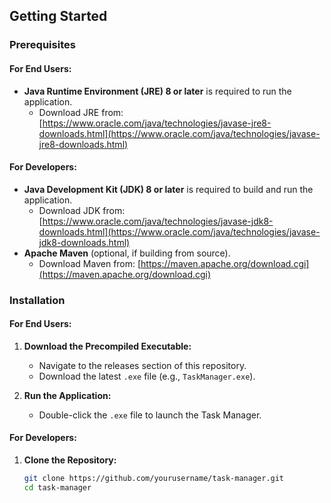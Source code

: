 ## Getting Started

### Prerequisites

#### For End Users:
- **Java Runtime Environment (JRE) 8 or later** is required to run the application.
  - Download JRE from: [https://www.oracle.com/java/technologies/javase-jre8-downloads.html](https://www.oracle.com/java/technologies/javase-jre8-downloads.html)

#### For Developers:
- **Java Development Kit (JDK) 8 or later** is required to build and run the application.
  - Download JDK from: [https://www.oracle.com/java/technologies/javase-jdk8-downloads.html](https://www.oracle.com/java/technologies/javase-jdk8-downloads.html)
- **Apache Maven** (optional, if building from source).
  - Download Maven from: [https://maven.apache.org/download.cgi](https://maven.apache.org/download.cgi)

### Installation

#### For End Users:
1. **Download the Precompiled Executable:**
   - Navigate to the releases section of this repository.
   - Download the latest `.exe` file (e.g., `TaskManager.exe`).

2. **Run the Application:**
   - Double-click the `.exe` file to launch the Task Manager.

#### For Developers:
1. **Clone the Repository:**
   ```bash
   git clone https://github.com/yourusername/task-manager.git
   cd task-manager
